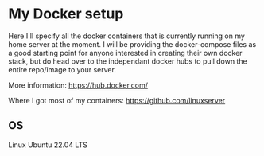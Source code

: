 # My Docker setup
Here I'll specify all the docker containers that is currently running on my home server at the moment. I will be providing the docker-compose files as a good starting point for anyone interested in creating their own docker stack, but do head over to the independant docker hubs to pull down the entire repo/image to your server. 

More information: https://hub.docker.com/

Where I got most of my containers: https://github.com/linuxserver

## OS
Linux Ubuntu 22.04 LTS

